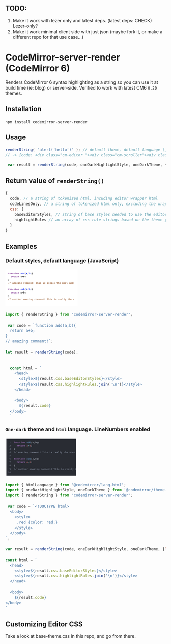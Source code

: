 ## TODO:
1. Make it work with lezer only and latest deps. (latest deps: CHECK) Lezer-only?
2. Make it work minimal client side with just json (maybe fork it, or make a different repo for that use case...)



# CodeMirror-server-render (CodeMirror 6)
Renders CodeMirror 6 syntax highlighting as a string so you can use it at build time (ie: blog) or server-side.
Verified to work with latest CM6 `0.20` themes.

## Installation
`npm install codemirror-server-render`

## Usage
```js
renderString( "alert('hello')" ); // default theme, default language (js). Returns object
// -> {code: <div class="cm-editor "><div class="cm-scroller"><div class="cm-content"><div class="cm-line">alert(<span class="Í¼e">'hello'</span>); </div></div></div></div>, css: {...} }
``` 

```js
 var result = renderString(code, oneDarkHighlightStyle, oneDarkTheme, {lineNumbers: true}); // themed for oneDark, and add lineNumbers
``` 

## Return value of `renderString()`
```js
{
  code, // a string of tokenized html, incuding editor wrapper html
  codeLinesOnly, // a string of tokenized html only, excluding the wrapper elements
  css: {
    baseEditorStyles, // string of base styles needed to use the editor. Loaded from './base-theme.css'
    highlightRules // an array of css rule strings based on the theme you are using (matches the classNames in 'code' prop above)
  }
}
```

## Examples
### Default styles, default language (JavaScript)
<img src="./screenshots/default_theme.png"  width="45%" />

```js
import { renderString } from "codemirror-server-render";

 var code = `function add(a,b){
  return a+b;
} 
// amazing comment!`;

let result = renderString(code); 


  const html = `
    <head>
      <style>${result.css.baseEditorStyles}</style>
      <style>${result.css.highlightRules.join('\n')}</style>
    </head>

    <body>
      ${result.code}
  </body>
  `

```

### `One-dark` theme and `html` language. LineNumbers enabled
<img src="./screenshots/dark_theme.png" width="45%" />

```js
import { htmlLanguage } from '@codemirror/lang-html';
import { oneDarkHighlightStyle, oneDarkTheme } from '@codemirror/theme-one-dark'
import { renderString } from "codemirror-server-render";

 var code = `<!DOCTYPE html>
  <body>
    <style>
     .red {color: red;}
    </style>
  </body>
`;

var result = renderString(code, oneDarkHighlightStyle, oneDarkTheme, {lineNumbers: true});

const html = `
  <head>
    <style>${result.css.baseEditorStyles}</style>
    <style>${result.css.highlightRules.join('\n')}</style>
  </head>

  <body>
    ${result.code}
</body>
`

```

## Customizing Editor CSS
Take a look at base-theme.css in this repo, and go from there.
